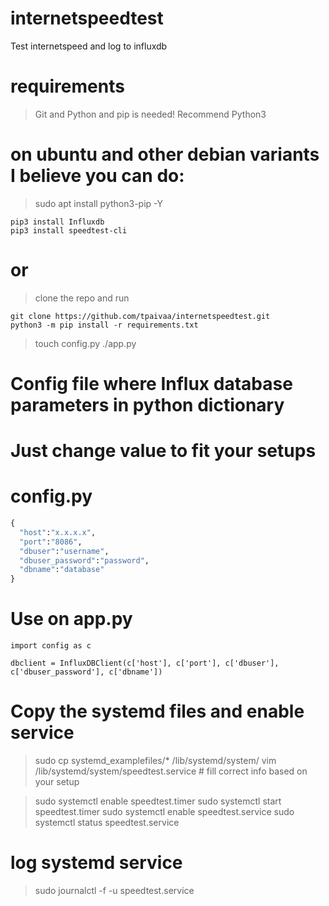 # internetspeedtest
Test internetspeed and log to influxdb

# requirements
> Git and Python and pip is needed! Recommend Python3

# on ubuntu and other debian variants I believe you can do:
> sudo apt install python3-pip -Y

```
pip3 install Influxdb
pip3 install speedtest-cli
```
# or
> clone the repo and run 
```
git clone https://github.com/tpaivaa/internetspeedtest.git
python3 -m pip install -r requirements.txt
```

> touch config.py
> ./app.py
# Config file where Influx database parameters in python dictionary
# Just change value to fit your setups
# config.py 
```python
{
  "host":"x.x.x.x",
  "port":"8086",
  "dbuser":"username",
  "dbuser_password":"password",
  "dbname":"database"
}
```
# Use on app.py
```
import config as c

dbclient = InfluxDBClient(c['host'], c['port'], c['dbuser'], c['dbuser_password'], c['dbname'])

```

# Copy the systemd files and enable service

> sudo cp systemd_examplefiles/* /lib/systemd/system/
> vim  /lib/systemd/system/speedtest.service # fill correct info based on your setup

> sudo systemctl enable speedtest.timer
> sudo systemctl start speedtest.timer
> sudo systemctl enable speedtest.service
> sudo systemctl status speedtest.service

# log systemd service 
> sudo journalctl -f -u speedtest.service